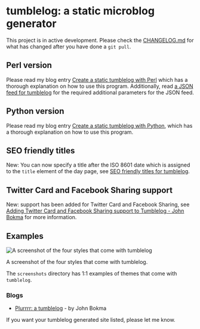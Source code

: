 # tumblelog: a static microblog generator

This project is in active development. Please check the
[CHANGELOG.md](CHANGELOG.md) for what has changed after you have done
a `git pull`.

## Perl version

Please read my blog entry [Create a static tumblelog with Perl](http://johnbokma.com/blog/2019/03/30/tumblelog-perl.html) which has a thorough explanation on how to use this program. Additionally, read
[a JSON feed for tumblelog](http://johnbokma.com/blog/2019/04/03/a-json-feed-for-tumblelog.html)
for the required additional parameters for the JSON feed.

## Python version

Please read my blog entry [Create a static tumblelog with Python](http://johnbokma.com/blog/2019/04/07/tumblelog-python.html), which
has a thorough explanation on how to use this program.

## SEO friendly titles

New: You can now specify a title after the ISO 8601 date which is
assigned to the `title` element of the day page, see [SEO friendly titles for tumblelog](http://johnbokma.com/blog/2019/04/12/seo-friendly-titles-for-tumblelog.html).

## Twitter Card and Facebook Sharing support

New: support has been added for Twitter Card and Facebook Sharing, see
[Adding Twitter Card and Facebook Sharing support to Tumblelog - John
Bokma](http://johnbokma.com/blog/2019/08/11/adding-twitter-card-and-facebook-sharing-support-to-tumblelog.html)
for more information.

## Examples

![A screenshot of the four styles that come with tumblelog](https://repository-images.githubusercontent.com/178557390/b0ba5e80-d991-11e9-9022-c061e713a9ad)

A screenshot of the four styles that come with tumblelog.

The `screenshots` directory has 1:1 examples of themes that come
with `tumblelog`.

### Blogs

- [Plurrrr: a tumblelog](http://plurrrr.com/) - by John Bokma

If you want your tumblelog generated site listed, please let me know.
